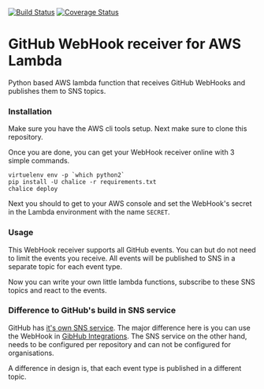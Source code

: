 [![Build Status](https://travis-ci.org/Fussyfox/github-webhook-lambda.svg?branch=master)](https://travis-ci.org/Fussyfox/github-webhook-lambda)
[![Coverage Status](https://codecov.io/gh/Fussyfox/github-webhook-lambda/branch/master/graph/badge.svg)](https://codecov.io/gh/Fussyfox/github-webhook-lambda)

# GitHub WebHook receiver for AWS Lambda

Python based AWS lambda function that receives GitHub WebHooks and publishes them to SNS topics.

### Installation

Make sure you have the AWS cli tools setup. Next make sure to clone this repository.

Once you are done, you can get your WebHook receiver online with 3 simple commands.

```shell
virtuelenv env -p `which python2`
pip install -U chalice -r requirements.txt
chalice deploy
```

Next you should to get to your AWS console and set the WebHook's secret in the
Lambda environment with the name `SECRET`.

### Usage

This WebHook receiver supports all GitHub events.
You can but do not need to limit the events you receive.
All events will be published to SNS in a separate topic for each event type.

Now you can write your own little lambda functions,
subscribe to these SNS topics and react to the events.


### Difference to GitHub's build in SNS service

GitHub has [it's own SNS service](https://aws.amazon.com/blogs/compute/dynamic-github-actions-with-aws-lambda/).
The major difference here is you can use the WebHook in
[GibHub Integrations](https://github.com/integrations).
The SNS service on the other hand, needs to be configured
per repository and can not be configured for organisations.

A difference in design is, that each event type is published in a different topic.
